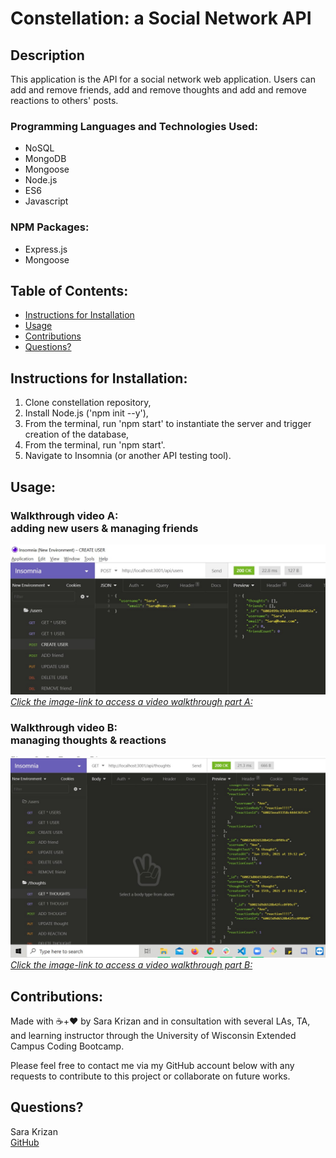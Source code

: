 # Constellation: a Social Network API


## Description
This application is the API for a social network web application. Users can add and remove friends, add and remove thoughts and add and remove reactions to others' posts.


### Programming Languages and Technologies Used:
- NoSQL
- MongoDB
- Mongoose
- Node.js
- ES6
- Javascript

### NPM Packages:
- Express.js
- Mongoose

## Table of Contents:
- [Instructions for Installation](#instructions-for-installation)
- [Usage](#usage)
- [Contributions](#contribution-guidelines)
- [Questions?](#questions?)


## <a name="instructions-for-installation">Instructions for Installation</a>:
1. Clone constellation repository,
1. Install Node.js ('npm init --y'),
1. From the terminal, run 'npm start' to instantiate the server and trigger creation of the database,
1. From the terminal, run 'npm start'.
1. Navigate to Insomnia (or another API testing tool).


## <a name="usage">Usage</a>:
### Walkthrough video A:</br> adding new users & managing friends
[![Application Screenshot](./assets/walkthrough-screenshotA.jpg)*Click the image-link to access a video walkthrough part A:*]("https://drive.google.com/file/d/1rRi1LmMHBo0__CkeuNh0ytGI1Bi1NUom/view?usp=sharing")


### Walkthrough video B:</br> managing thoughts & reactions
[![Application Screenshot](./assets/walkthrough-screenshotB.jpg)*Click the image-link to access a video walkthrough part B:*]("https://drive.google.com/file/d/11WEddk-BmuYqy4PaKWAfj-RNT5s7r7eB/view?usp=sharing")



    
## <a name="contribution-guidelines">Contributions</a>:
Made with ☕+❤️ by Sara Krizan and in consultation with several LAs, TA, and learning instructor through the University of Wisconsin Extended Campus Coding Bootcamp.

Please feel free to contact me via my GitHub account below with any requests to contribute to this project or collaborate on future works.
    

## <a name="questions?">Questions?</a> 
Sara Krizan    
[GitHub](https://github.com/SMKrizan)
    
